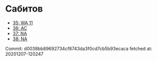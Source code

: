 # Сабитов
- [35: WA 11](35.md)
- [36: AC](36.md)
- [37: NA](37.md)
- [38: NA](38.md)

Commit: d0038bb89692734cf8743da3f0cd7cb5b93ecaca
 fetched at: 20201207-120247
